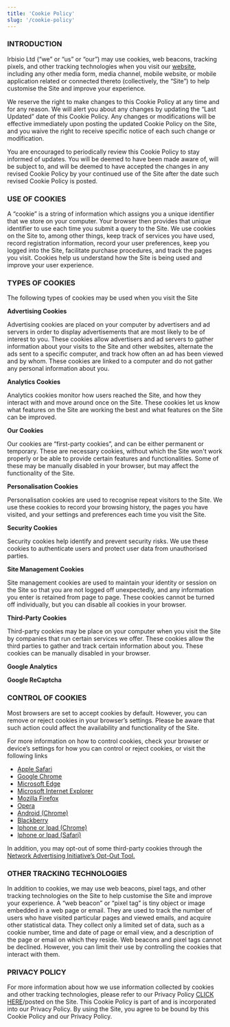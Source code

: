 ```yaml
---
title: 'Cookie Policy'
slug: '/cookie-policy'
---
```


### INTRODUCTION

Irbisio Ltd (“we” or “us” or “our”) may use cookies, web beacons, tracking pixels, and other tracking technologies when you visit our [website](https://www.irbisio.com), including any other media form, media channel, mobile website, or mobile application related or connected thereto (collectively, the “Site”) to help customise the Site and improve your experience.

We reserve the right to make changes to this Cookie Policy at any time and for any reason. We will alert you about any changes by updating the “Last Updated” date of this Cookie Policy. Any changes or modifications will be effective immediately upon posting the updated Cookie Policy on the Site, and you waive the right to receive specific notice of each such change or modification.

You are encouraged to periodically review this Cookie Policy to stay informed of updates. You will be deemed to have been made aware of, will be subject to, and will be deemed to have accepted the changes in any revised Cookie Policy by your continued use of the Site after the date such revised Cookie Policy is posted.

### USE OF COOKIES

A “cookie” is a string of information which assigns you a unique identifier that we store on your computer. Your browser then provides that unique identifier to use each time you submit a query to the Site. We use cookies on the Site to, among other things, keep track of services you have used, record registration information, record your user preferences, keep you logged into the Site, facilitate purchase procedures, and track the pages you visit. Cookies help us understand how the Site is being used and improve your user experience.

### TYPES OF COOKIES

The following types of cookies may be used when you visit the Site

**Advertising Cookies**

Advertising cookies are placed on your computer by advertisers and ad servers in order to display advertisements that are most likely to be of interest to you. These cookies allow advertisers and ad servers to gather information about your visits to the Site and other websites, alternate the ads sent to a specific computer, and track how often an ad has been viewed and by whom. These cookies are linked to a computer and do not gather any personal information about you.

**Analytics Cookies**

Analytics cookies monitor how users reached the Site, and how they interact with and move around once on the Site. These cookies let us know what features on the Site are working the best and what features on the Site can be improved.

**Our Cookies**

Our cookies are “first-party cookies”, and can be either permanent or temporary. These are necessary cookies, without which the Site won't work properly or be able to provide certain features and functionalities. Some of these may be manually disabled in your browser, but may affect the functionality of the Site.

**Personalisation Cookies**

Personalisation cookies are used to recognise repeat visitors to the Site. We use these cookies to record your browsing history, the pages you have visited, and your settings and preferences each time you visit the Site.

**Security Cookies**

Security cookies help identify and prevent security risks. We use these cookies to authenticate users and protect user data from unauthorised parties.

**Site Management Cookies**

Site management cookies are used to maintain your identity or session on the Site so that you are not logged off unexpectedly, and any information you enter is retained from page to page. These cookies cannot be turned off individually, but you can disable all cookies in your browser.

**Third-Party Cookies**

Third-party cookies may be place on your computer when you visit the Site by companies that run certain services we offer. These cookies allow the third parties to gather and track certain information about you. These cookies can be manually disabled in your browser.

**Google Analytics**

**Google ReCaptcha**

### CONTROL OF COOKIES

Most browsers are set to accept cookies by default. However, you can remove or reject cookies in your browser’s settings. Please be aware that such action could affect the availability and functionality of the Site.

For more information on how to control cookies, check your browser or device’s settings for how you can control or reject cookies, or visit the following links

- [Apple Safari](https://support.apple.com/kb/ph19214?locale=en_US)
- [Google Chrome](https://support.google.com/chrome/answer/95647?co=GENIE.Platform%3DDesktop&hl=en)
- [Microsoft Edge](https://privacy.microsoft.com/en-us/windows-10-microsoft-edge-and-privacy)
- [Microsoft Internet Explorer](https://support.microsoft.com/en-gb/help/17442/windows-internet-explorer-delete-manage-cookies)
- [Mozilla Firefox](https://support.mozilla.org/en-US/kb/enable-and-disable-cookies-website-preferences)
- [Opera](www.opera.com/help/tutorials/security/cookies/)
- [Android (Chrome)](https://support.google.com/chrome/answer/95647?co=GENIE.Platform%3DAndroid&hl=en&oco=1)
- [Blackberry](https://help.blackberry.com/en/blackberry-classic/10.3.1/help/mwa1334238823957.html)
- [Iphone or Ipad (Chrome)](https://support.google.com/chrome/answer/95647?co=GENIE.Platform%3DiOS&hl=en&oco=1)
- [Iphone or Ipad (Safari)](https://support.google.com/chrome/answer/95647?co=GENIE.Platform%3DAndroid&hl=en&oco=1)

In addition, you may opt-out of some third-party cookies through the [Network Advertising Initiative’s Opt-Out Tool.](optout.networkadvertising.org/#!/)

### OTHER TRACKING TECHNOLOGIES

In addition to cookies, we may use web beacons, pixel tags, and other tracking technologies on the Site to help customise the Site and improve your experience. A “web beacon” or “pixel tag” is tiny object or image embedded in a web page or email. They are used to track the number of users who have visited particular pages and viewed emails, and acquire other statistical data. They collect only a limited set of data, such as a cookie number, time and date of page or email view, and a description of the page or email on which they reside. Web beacons and pixel tags cannot be declined. However, you can limit their use by controlling the cookies that interact with them.

### PRIVACY POLICY

For more information about how we use information collected by cookies and other tracking technologies, please refer to our Privacy Policy [CLICK HERE](https://www.irbisio.com/privacy-policy)/posted on the Site. This Cookie Policy is part of and is incorporated into our Privacy Policy. By using the Site, you agree to be bound by this Cookie Policy and our Privacy Policy.
